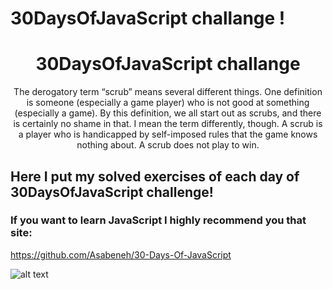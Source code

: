 # 30DaysOfJavaScript challange !
<center><h1>30DaysOfJavaScript challange</h1></center>
<div align="center">The derogatory term “scrub” means several different things. One definition is someone (especially a game player) who is not good at something (especially a game). By this definition, we all start out as scrubs, and there is certainly no shame in that. I mean the term differently, though. A scrub is a player who is handicapped by self-imposed rules that the game knows nothing about. A scrub does not play to win.</div>

## Here I put my solved exercises of each day of 30DaysOfJavaScript challenge!

### If you want to learn JavaScript I highly recommend you that site:

https://github.com/Asabeneh/30-Days-Of-JavaScript

![alt text](https://res.cloudinary.com/practicaldev/image/fetch/s--v32CR_fp--/c_imagga_scale,f_auto,fl_progressive,h_900,q_auto,w_1600/https://thepracticaldev.s3.amazonaws.com/i/vev6eo0v16an8fz36bw5.png)
